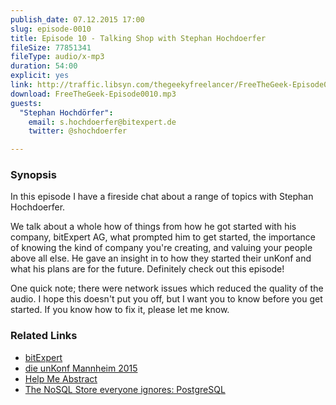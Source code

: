 ```yaml
---
publish_date: 07.12.2015 17:00
slug: episode-0010
title: Episode 10 - Talking Shop with Stephan Hochdoerfer
fileSize: 77851341
fileType: audio/x-mp3
duration: 54:00
explicit: yes
link: http://traffic.libsyn.com/thegeekyfreelancer/FreeTheGeek-Episode0010.mp3
download: FreeTheGeek-Episode0010.mp3
guests:
  "Stephan Hochdörfer":
    email: s.hochdoerfer@bitexpert.de
    twitter: @shochdoerfer

---
```

### Synopsis

In this episode I have a fireside chat about a range of topics with Stephan Hochdoerfer. 

We talk about a whole how of things from how he got started with his company, bitExpert AG, what prompted him to get started, the importance of knowing the kind of company you're creating, and valuing your people above all else. He gave an insight in to how they started their unKonf and what his plans are for the future. Definitely check out this episode!

One quick note; there were network issues which reduced the quality of the audio. I hope this doesn't put you off, but I want you to know before you get started. If you know how to fix it, please let me know.

### Related Links

- [bitExpert](https://www.bitexpert.de)
- [die unKonf Mannheim 2015](https://www.unkonf.de)
- [Help Me Abstract](http://helpmeabstract.com)
- [The NoSQL Store everyone ignores: PostgreSQL](https://talks.bitexpert.de/phpuk15-postgres-nosql/#/)
